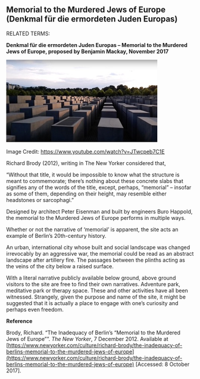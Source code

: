 ## Memorial to the Murdered Jews of Europe (Denkmal für die ermordeten Juden Europas)

RELATED TERMS: 

**Denkmal für die ermordeten Juden Europas – Memorial to the Murdered Jews of Europe, proposed by Benjamin Mackay, November 2017**

![MMJE](MMJE.jpg)

Image Credit: https://www.youtube.com/watch?v=JTwcpeb7C1E


Richard Brody (2012), writing in The New Yorker considered that,

“Without that title, it would be impossible to know what the structure is meant to commemorate; there’s nothing about these concrete slabs that signifies any of the words of the title, except, perhaps, “memorial” – insofar as some of them, depending on their height, may resemble either headstones or sarcophagi.”

Designed by architect Peter Eisenman and built by engineers Buro Happold, the memorial to the Murdered Jews of Europe performs in multiple ways.

Whether or not the narrative of ‘memorial’ is apparent, the site acts an example of Berlin’s 20th-century history.

An urban, international city whose built and social landscape was changed irrevocably by an aggressive war, the memorial could be read as an abstract landscape after artillery fire. The passages between the plinths acting as the veins of the city below a raised surface.

With a literal narrative publicly available below ground, above ground visitors to the site are free to find their own narratives. Adventure park, meditative park or therapy space. These and other activities have all been witnessed. Strangely, given the purpose and name of the site, it might be suggested that it is actually a place to engage with one’s curiosity and perhaps even freedom.

**Reference**

Brody, Richard. “The Inadequacy of Berlin’s “Memorial to the Murdered Jews of Europe””. _The New Yorker_, 7 December 2012\. Available at [https://www.newyorker.com/culture/richard-brody/the-inadequacy-of-berlins-memorial-to-the-murdered-jews-of-europe](https://www.newyorker.com/culture/richard-brody/the-inadequacy-of-berlins-memorial-to-the-murdered-jews-of-europe) [Accessed: 8 October 2017].


